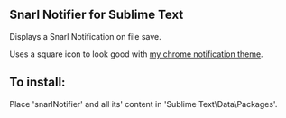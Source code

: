 Snarl Notifier for Sublime Text
------------
Displays a Snarl Notification on file save.

Uses a square icon to look good with [my chrome notification theme](http://github.com/easyfuckingpeasy/fullphat-eChrome).

To install:
------------
Place 'snarlNotifier' and all its' content in 'Sublime Text\Data\Packages\'.